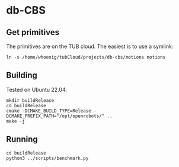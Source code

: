 # db-CBS

## Get primitives

The primitives are on the TUB cloud. The easiest is to use a symlink:

```
ln -s /home/whoenig/tubCloud/projects/db-cbs/motions motions
```

## Building

Tested on Ubuntu 22.04.

```
mkdir buildRelease
cd buildRelease
cmake -DCMAKE_BUILD_TYPE=Release -DCMAKE_PREFIX_PATH="/opt/openrobots/" ..
make -j
```

## Running

```
cd buildRelease
python3 ../scripts/benchmark.py
```
